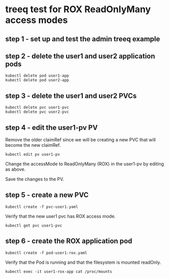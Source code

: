 # treeq test for ROX ReadOnlyMany access modes

## step 1 - set up and test the admin treeq example

## step 2 - delete the user1 and user2 application pods

```
kubectl delete pod user1-app
kubectl delete pod user2-app
```

## step 3 - delete the user1 and user2 PVCs

```
kubectl delete pvc user1-pvc
kubectl delete pvc user2-pvc
```

## step 4 - edit the user1-pv PV

Remove the older claimRef since we will be creating a new PVC that
will become the new claimRef.

```
kubectl edit pv user1-pv
```

Change the accessMode to ReadOnlyMany (ROX) in the user1-pv by 
editing as above.

Save the changes to the PV.

## step 5 - create a new PVC

```
kubectl create -f pvc-user1.yaml
```

Verify that the new user1 pvc has ROX access mode.

```
kubectl get pvc user1-pvc
```

## step 6 - create the ROX application pod

```
kubectl create -f pod-user1-rox.yaml
```

Verify that the Pod is running and that the filesystem is mounted
readOnly.

```
kubectl exec -it user1-rox-app cat /proc/mounts
```

